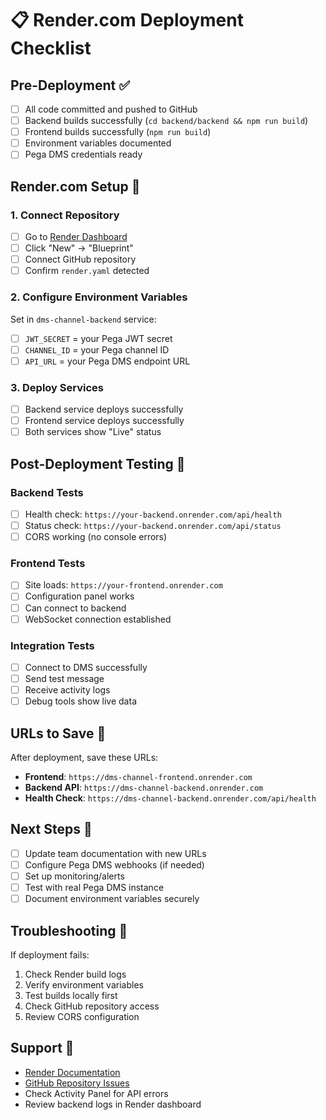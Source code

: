 # 📋 Render.com Deployment Checklist

## Pre-Deployment ✅

- [ ] All code committed and pushed to GitHub
- [ ] Backend builds successfully (`cd backend/backend && npm run build`)
- [ ] Frontend builds successfully (`npm run build`)
- [ ] Environment variables documented
- [ ] Pega DMS credentials ready

## Render.com Setup 🚀

### 1. Connect Repository
- [ ] Go to [Render Dashboard](https://dashboard.render.com)
- [ ] Click "New" → "Blueprint" 
- [ ] Connect GitHub repository
- [ ] Confirm `render.yaml` detected

### 2. Configure Environment Variables
Set in `dms-channel-backend` service:
- [ ] `JWT_SECRET` = your Pega JWT secret
- [ ] `CHANNEL_ID` = your Pega channel ID
- [ ] `API_URL` = your Pega DMS endpoint URL

### 3. Deploy Services
- [ ] Backend service deploys successfully
- [ ] Frontend service deploys successfully
- [ ] Both services show "Live" status

## Post-Deployment Testing 🧪

### Backend Tests
- [ ] Health check: `https://your-backend.onrender.com/api/health`
- [ ] Status check: `https://your-backend.onrender.com/api/status`
- [ ] CORS working (no console errors)

### Frontend Tests
- [ ] Site loads: `https://your-frontend.onrender.com`
- [ ] Configuration panel works
- [ ] Can connect to backend
- [ ] WebSocket connection established

### Integration Tests
- [ ] Connect to DMS successfully
- [ ] Send test message
- [ ] Receive activity logs
- [ ] Debug tools show live data

## URLs to Save 📝

After deployment, save these URLs:
- **Frontend**: `https://dms-channel-frontend.onrender.com`
- **Backend API**: `https://dms-channel-backend.onrender.com`
- **Health Check**: `https://dms-channel-backend.onrender.com/api/health`

## Next Steps 🎯

- [ ] Update team documentation with new URLs
- [ ] Configure Pega DMS webhooks (if needed)
- [ ] Set up monitoring/alerts
- [ ] Test with real Pega DMS instance
- [ ] Document environment variables securely

## Troubleshooting 🔧

If deployment fails:
1. Check Render build logs
2. Verify environment variables
3. Test builds locally first
4. Check GitHub repository access
5. Review CORS configuration

## Support 💬

- [Render Documentation](https://render.com/docs)
- [GitHub Repository Issues](https://github.com/your-repo/issues)
- Check Activity Panel for API errors
- Review backend logs in Render dashboard